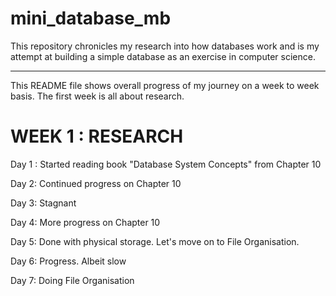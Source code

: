 # mini_database_mb


This repository chronicles my research into how databases work and is my attempt at building a simple database as an exercise in computer science.

---
This README file shows overall progress of my journey on a week to week basis. The first week is all about research.

# WEEK 1 : RESEARCH

Day 1 : Started reading book "Database System Concepts" from Chapter 10

Day 2: Continued progress on Chapter 10

Day 3: Stagnant

Day 4: More progress on Chapter 10

Day 5: Done with physical storage. Let's move on to File Organisation.

Day 6: Progress. Albeit slow

Day 7: Doing File Organisation